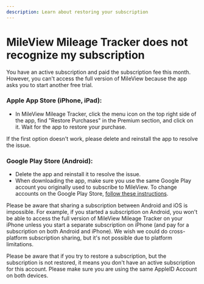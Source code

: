 ```yaml
---
description: Learn about restoring your subscription
---
```


# MileView Mileage Tracker does not recognize my subscription

You have an active subscription and paid the subscription fee this month. However, you can't access the full version of MileView because the app asks you to start another free trial.

### **Apple App Store (iPhone, iPad):** <a href="#ios-iphone-or-ipad" id="ios-iphone-or-ipad"></a>

* In MileView Mileage Tracker, click the menu icon on the top right side of the app, find "Restore Purchases" in the Premium section, and click on it. Wait for the app to restore your purchase.

If the first option doesn't work, please delete and reinstall the app to resolve the issue.

### **Google Play Store (Android):**

* Delete the app and reinstall it to resolve the issue.
* When downloading the app, make sure you use the same Google Play account you originally used to subscribe to MileView. To change accounts on the Google Play Store, [follow these instructions](https://support.google.com/googleplay/answer/2521798?hl=en).

Please be aware that sharing a subscription between Android and iOS is impossible. For example, if you started a subscription on Android, you won't be able to access the full version of MileView Mileage Tracker on your iPhone unless you start a separate subscription on iPhone (and pay for a subscription on both Android and iPhone). We wish we could do cross-platform subscription sharing, but it's not possible due to platform limitations.

Please be aware that if you try to restore a subscription, but the subscription is not restored, it means you don't have an active subscription for this account. Please make sure you are using the same AppleID Account on both devices.
